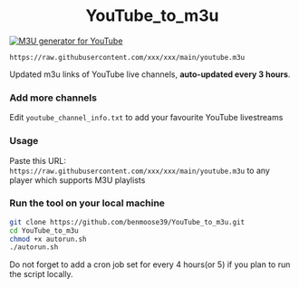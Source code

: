 
<h1 align="center"> YouTube_to_m3u </h1>

[![M3U generator for YouTube](https://github.com/mastrolive/YouTube_to_m3u/actions/workflows/m3u_Generator.yml/badge.svg)](https://github.com/mastrolive/YouTube_to_m3u/actions/workflows/m3u_Generator.yml)

`https://raw.githubusercontent.com/xxx/xxx/main/youtube.m3u`

Updated m3u links of YouTube live channels, **auto-updated every 3 hours**.


### Add more channels
Edit `youtube_channel_info.txt` to add your favourite YouTube livestreams

### Usage
Paste this URL: `https://raw.githubusercontent.com/xxx/xxx/main/youtube.m3u` to any player which supports M3U playlists

### Run the tool on your local machine
``` bash
git clone https://github.com/benmoose39/YouTube_to_m3u.git
cd YouTube_to_m3u
chmod +x autorun.sh
./autorun.sh
```

Do not forget to add a cron job set for every 4 hours(or 5) if you plan to run the script locally.
